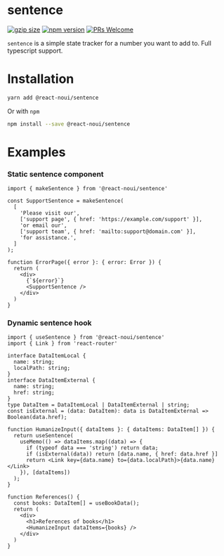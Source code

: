 # sentence
[![gzip size](https://img.badgesize.io/https://unpkg.com/react-noui/sentence?compression=gzip&amp;style=flat-square)](https://unpkg.com/react-noui/sentence)
[![npm version](https://img.shields.io/npm/v/react-noui/sentences.svg?style=flat-square)](https://www.npmjs.com/package/react-noui/sentence)
[![PRs Welcome](https://img.shields.io/badge/PRs-welcome-brightgreen.svg?style=flat-square)](http://makeapullrequest.com)

`sentence` is a simple state tracker for a number you want to add to.
Full typescript support.

# Installation
```bash
yarn add @react-noui/sentence
```
Or with `npm`
```bash
npm install --save @react-noui/sentence
```

# Examples

### Static sentence component
```tsx
import { makeSentence } from '@react-noui/sentence'

const SupportSentence = makeSentence(
  [
    'Please visit our',
    ['support page', { href: 'https://example.com/support' }],
    'or email our',
    ['support team', { href: 'mailto:support@domain.com' }],
    'for assistance.',
  ]
);

function ErrorPage({ error }: { error: Error }) {
  return (
    <div>
      {`${error}`}
      <SupportSentence />
    </div>
  )
}
```

### Dynamic sentence hook
```tsx
import { useSentence } from '@react-noui/sentence'
import { Link } from 'react-router'

interface DataItemLocal {
  name: string;
  localPath: string;
}
interface DataItemExternal {
  name: string;
  href: string;
}
type DataItem = DataItemLocal | DataItemExternal | string;
const isExternal = (data: DataItem): data is DataItemExternal => Boolean(data.href);

function HumanizeInput({ dataItems }: { dataItems: DataItem[] }) {
  return useSentence(
    useMemo(() => dataItems.map((data) => {
      if (typeof data === 'string') return data;
      if (isExternal(data)) return [data.name, { href: data.href }]
      return <Link key={data.name} to={data.localPath}>{data.name}</Link>
    }), [dataItems])
  );
}

function References() {
  const books: DataItem[] = useBookData();
  return (
    <div>
      <h1>References of books</h1>
      <HumanizeInput dataItems={books} />
    </div>
  )
}
```
